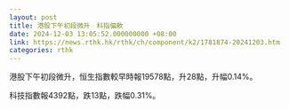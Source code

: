 ```yaml
---
layout: post
title: 港股下午初段微升　科指偏軟
date: 2024-12-03 13:05:52.000000000 +08:00
link: https://news.rthk.hk/rthk/ch/component/k2/1781874-20241203.htm
categories: rthk
---
```


港股下午初段微升，恒生指數較早時報19578點，升28點，升幅0.14%。

科技指數報4392點，跌13點，跌幅0.31%。
